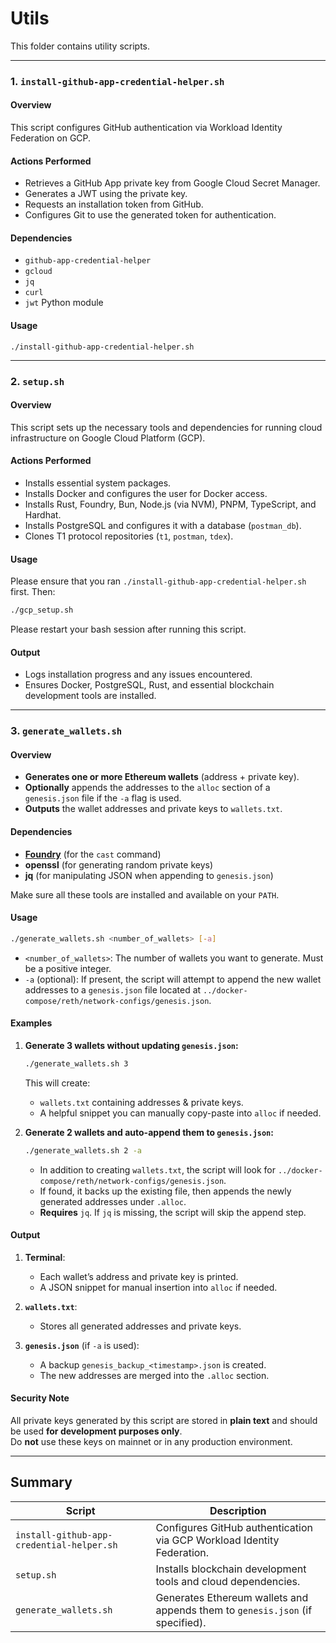 # Utils

This folder contains utility scripts. 

---

### 1. `install-github-app-credential-helper.sh`

#### Overview

This script configures GitHub authentication via Workload Identity Federation on GCP.

#### Actions Performed

- Retrieves a GitHub App private key from Google Cloud Secret Manager.
- Generates a JWT using the private key.
- Requests an installation token from GitHub.
- Configures Git to use the generated token for authentication.

#### Dependencies

- `github-app-credential-helper`
- `gcloud`
- `jq`
- `curl`
- `jwt` Python module

#### Usage

`./install-github-app-credential-helper.sh`

---

### 2. `setup.sh`

#### Overview

This script sets up the necessary tools and dependencies for running cloud infrastructure on Google Cloud Platform (GCP).

#### Actions Performed

- Installs essential system packages.
- Installs Docker and configures the user for Docker access.
- Installs Rust, Foundry, Bun, Node.js (via NVM), PNPM, TypeScript, and Hardhat.
- Installs PostgreSQL and configures it with a database (`postman_db`).
- Clones T1 protocol repositories (`t1`, `postman`, `tdex`).

#### Usage

Please ensure that you ran `./install-github-app-credential-helper.sh` first. Then:

```bash
./gcp_setup.sh
```

Please restart your bash session after running this script.

#### Output

- Logs installation progress and any issues encountered.
- Ensures Docker, PostgreSQL, Rust, and essential blockchain development tools are installed.

---

### 3. `generate_wallets.sh`

#### Overview

- **Generates one or more Ethereum wallets** (address + private key).
- **Optionally** appends the addresses to the `alloc` section of a `genesis.json` file if the `-a` flag is used.
- **Outputs** the wallet addresses and private keys to `wallets.txt`.

#### Dependencies

- **[Foundry](https://book.getfoundry.sh/)** (for the `cast` command)
- **openssl** (for generating random private keys)
- **jq** (for manipulating JSON when appending to `genesis.json`)

Make sure all these tools are installed and available on your `PATH`.

#### Usage

```bash
./generate_wallets.sh <number_of_wallets> [-a]
```

- `<number_of_wallets>`: The number of wallets you want to generate. Must be a positive integer.
- `-a` (optional): If present, the script will attempt to append the new wallet addresses to a `genesis.json` file located at `../docker-compose/reth/network-configs/genesis.json`.

#### Examples

1. **Generate 3 wallets without updating `genesis.json`:**

   ```bash
   ./generate_wallets.sh 3
   ```
   This will create:
   - `wallets.txt` containing addresses & private keys.
   - A helpful snippet you can manually copy-paste into `alloc` if needed.

2. **Generate 2 wallets and auto-append them to `genesis.json`:**

   ```bash
   ./generate_wallets.sh 2 -a
   ```
   - In addition to creating `wallets.txt`, the script will look for `../docker-compose/reth/network-configs/genesis.json`.
   - If found, it backs up the existing file, then appends the newly generated addresses under `.alloc`.
   - **Requires** `jq`. If `jq` is missing, the script will skip the append step.

#### Output

1. **Terminal**:
   - Each wallet’s address and private key is printed.
   - A JSON snippet for manual insertion into `alloc` if needed.

2. **`wallets.txt`**:
   - Stores all generated addresses and private keys.

3. **`genesis.json`** (if `-a` is used):
   - A backup `genesis_backup_<timestamp>.json` is created.
   - The new addresses are merged into the `.alloc` section.

#### Security Note

All private keys generated by this script are stored in **plain text** and should be used **for development purposes only**.  
Do **not** use these keys on mainnet or in any production environment.

---

## Summary

| Script | Description |
|--------|-------------|
| `install-github-app-credential-helper.sh` | Configures GitHub authentication via GCP Workload Identity Federation. |
| `setup.sh` | Installs blockchain development tools and cloud dependencies. |
| `generate_wallets.sh` | Generates Ethereum wallets and appends them to `genesis.json` (if specified). |
